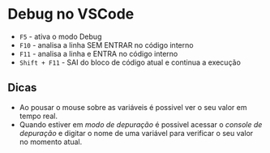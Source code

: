 # Debug no VSCode


- `F5` - ativa o modo Debug
- `F10` - analisa a linha SEM ENTRAR no código interno
- `F11` - analisa a linha e ENTRA no código interno
- `Shift + F11` - SAI do bloco de código atual e continua a execução


## Dicas


- Ao pousar o mouse sobre as variáveis é possivel ver o seu valor em tempo real.
- Quando estiver em _modo de depuração_ é possivel acessar o *_console de depuração_* e digitar o nome de uma variável para verificar o seu valor no momento atual.